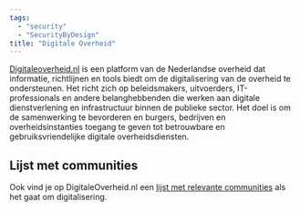 ```yaml
---
tags:
  - "security"
  - "SecurityByDesign"
title: "Digitale Overheid"
---
```


[Digitaleoverheid.nl](https://digitaleoverheid.nl) is een platform van de Nederlandse overheid dat informatie, richtlijnen en tools biedt om de digitalisering van de overheid te ondersteunen. Het richt zich op beleidsmakers, uitvoerders, IT-professionals en andere belanghebbenden die werken aan digitale dienstverlening en infrastructuur binnen de publieke sector. Het doel is om de samenwerking te bevorderen en burgers, bedrijven en overheidsinstanties toegang te geven tot betrouwbare en gebruiksvriendelijke digitale overheidsdiensten.

## Lijst met communities

Ook vind je op DigitaleOverheid.nl een [lijst met relevante communities](https://www.digitaleoverheid.nl/communitys/) als het gaat om digitalisering.
